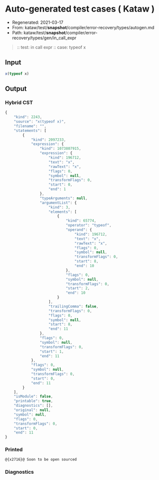 # Auto-generated test cases ( Kataw )
- Regenerated: 2021-03-17
- From: kataw/test/__snapshot__/compiler/error-recovery/types/autogen.md
- Path: kataw/test/__snapshot__/compiler/error-recovery/types/gen/in_call_expr
> :: test: in call expr
> :: case: typeof x
## Input

`````js
x(typeof x)
`````

## Output

### Hybrid CST

```javascript
{
    "kind": 2243,
    "source": "x(typeof x)",
    "filename": "",
    "statements": [
        {
            "kind": 2097233,
            "expression": {
                "kind": 1073807915,
                "expression": {
                    "kind": 196712,
                    "text": "x",
                    "rawText": "x",
                    "flags": 0,
                    "symbol": null,
                    "transformFlags": 0,
                    "start": 0,
                    "end": 1
                },
                "typeArguments": null,
                "argumentList": {
                    "kind": 3,
                    "elements": [
                        {
                            "kind": 65774,
                            "operator": "typeof",
                            "operand": {
                                "kind": 196712,
                                "text": "x",
                                "rawText": "x",
                                "flags": 0,
                                "symbol": null,
                                "transformFlags": 0,
                                "start": 8,
                                "end": 10
                            },
                            "flags": 0,
                            "symbol": null,
                            "transformFlags": 0,
                            "start": 2,
                            "end": 10
                        }
                    ],
                    "trailingComma": false,
                    "transformFlags": 0,
                    "flags": 0,
                    "symbol": null,
                    "start": 8,
                    "end": 11
                },
                "flags": 0,
                "symbol": null,
                "transformFlags": 0,
                "start": 1,
                "end": 11
            },
            "flags": 0,
            "symbol": null,
            "transformFlags": 0,
            "start": 0,
            "end": 11
        }
    ],
    "isModule": false,
    "printable": true,
    "diagnostics": [],
    "original": null,
    "symbol": null,
    "flags": 0,
    "transformFlags": 0,
    "start": 0,
    "end": 11
}
```

### Printed

```javascript
@{x2716}@ Soon to be open sourced
```

### Diagnostics

```javascript

```

